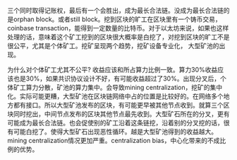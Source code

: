 三个同时取得记账权，最后有一个会胜出，成为最长合法链。没成为最长合法链的是orphan block。或者still block。挖到区块的旷工在区块里有一个铸币交易，coinbase transaction，能得到一定数量的比特币。对于以太坊来说，如果也这样处理的话，意味着这个矿工挖到的区块很大概率是白挖了，对挖到区块的旷工不是很公平，尤其是个体矿工。挖矿呈现两个趋势，挖矿设备专业化，
大型矿池的出现。

为什么对个体矿工尤其不公平? 收益应该和所占算力比例一致。算力30%收益应该也是30%，如果共识协议设计不好，有可能收益超过了30%。出现分叉后，个体矿工算力分散，矿池的算力集中。会导致mining centralization，挖矿的集中化。实际可能更糟，大型矿池在区块链网络中占的位置是比较好的。在网络多个地方都有接口。所以大型矿池发布的区块，有可能更早被其他节点收到。就算三个区块同时挖出，中间节点发布的区块其他节点最先收到。大型矿石所在的分叉，更有可能成为最长合法链。也会促使别的矿工沿着这条链挖，沿着别的分叉挖的话，很有可能白挖了。使得大型矿石出现恶性循环。越是大型矿池得到的收益越大。mining centralization情况更加严重。centralization bias，中心化带来的不成比例的优势。
